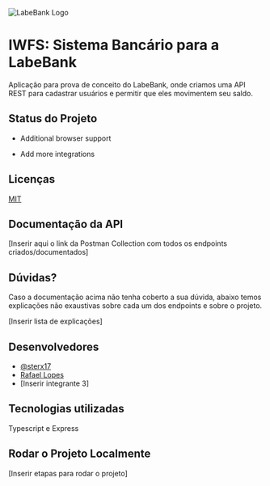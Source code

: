 ![LabeBank Logo](https://i.ibb.co/gzxY5gq/LabeBANK.png)

# IWFS: Sistema Bancário para a LabeBank

Aplicação para prova de conceito do LabeBank, onde criamos uma API REST para cadastrar usuários e permitir que eles movimentem seu saldo.

## Status do Projeto

- Additional browser support

- Add more integrations


## Licenças

[MIT](https://choosealicense.com/licenses/mit/)


## Documentação da API

[Inserir aqui o link da Postman Collection com todos os endpoints criados/documentados]
## Dúvidas?

Caso a documentação acima não tenha coberto a sua dúvida, abaixo temos explicações não exaustivas sobre cada um dos endpoints e sobre o projeto.

[Inserir lista de explicações]
## Desenvolvedores

- [@sterx17](https://www.github.com/sterx17)
- [Rafael Lopes](https://www.github.com/rafix923)
- [Inserir integrante 3]

## Tecnologias utilizadas

Typescript e Express

## Rodar o Projeto Localmente

[Inserir etapas para rodar o projeto]

<!-- Clone the project

```bash
  git clone https://link-to-project
```

Go to the project directory

```bash
  cd my-project
```

Install dependencies

```bash
  npm install
```

Start the server

```bash
  npm run start -->
```

